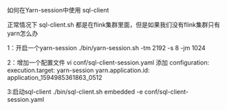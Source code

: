 如何在Yarn-session中使用 sql-client

正常情况下 sql-client.sh 都是在flink集群里面，但是如果我们没有flink集群只有yarn怎么办

1：开启一个yarn-session
./bin/yarn-session.sh -tm 2192 -s 8 -jm 1024

2：增加一个配置文件 vi conf/sql-client-session.yaml
添加
configuration:
execution.target: yarn-session
yarn.application.id: application_1594985361863_0512

3:启动sql-client
./bin/sql-client.sh embedded -e conf/sql-client-session.yaml
